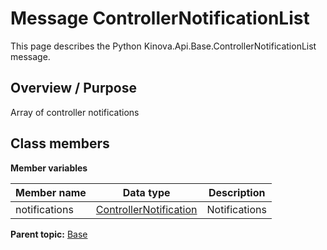 # Message ControllerNotificationList

This page describes the Python Kinova.Api.Base.ControllerNotificationList message.

## Overview / Purpose

Array of controller notifications

## Class members

 **Member variables** 

|Member name|Data type|Description|
|-----------|---------|-----------|
|notifications| [ControllerNotification](msg_Base_ControllerNotification.md#)|Notifications|

**Parent topic:** [Base](../references/summary_Base.md)

